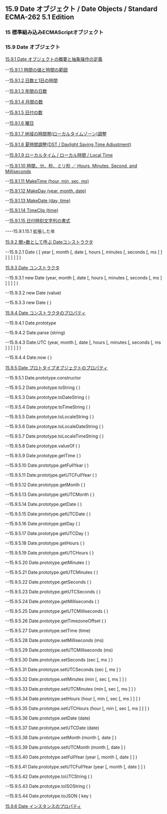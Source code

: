 15.9 Date オブジェクト / Date Objects / Standard ECMA-262 5.1 Edition
---------------------------------------------------------------------

### 15 標準組み込みECMAScriptオブジェクト

### 15.9 Date オブジェクト

[15.9.1 Date
オブジェクトの概要と抽象操作の定義](/hp/it/internet/homepage/script/ecmascript/ecma262_51/contents/15/15_9/15_9_1/ "Date オブジェクトの概要と抽象操作の定義")

--[15.9.1.1
時間の値と時間の範囲](/hp/it/internet/homepage/script/ecmascript/ecma262_51/contents/15/15_9/15_9_1/15_9_1_1/ "時間の値と時間の範囲")

--[15.9.1.2
日数と1日の時間](/hp/it/internet/homepage/script/ecmascript/ecma262_51/contents/15/15_9/15_9_1/15_9_1_2/ "日数と1日の時間")

--[15.9.1.3
年間の日数](/hp/it/internet/homepage/script/ecmascript/ecma262_51/contents/15/15_9/15_9_1/15_9_1_3/ "年間の日数")

--[15.9.1.4
月間の数](/hp/it/internet/homepage/script/ecmascript/ecma262_51/contents/15/15_9/15_9_1/15_9_1_4/ "月間の数")

--[15.9.1.5
日付の数](/hp/it/internet/homepage/script/ecmascript/ecma262_51/contents/15/15_9/15_9_1/15_9_1_5/ "日付の数")

--[15.9.1.6
曜日](/hp/it/internet/homepage/script/ecmascript/ecma262_51/contents/15/15_9/15_9_1/15_9_1_6/ "曜日")

--[15.9.1.7
地域の時間帯(ローカルタイムゾーン)調整](/hp/it/internet/homepage/script/ecmascript/ecma262_51/contents/15/15_9/15_9_1/15_9_1_7/ "地域の時間帯(ローカルタイムゾーン)調整")

--[15.9.1.8 夏時間調整(DST / Daylight Saving Time
Adjustment)](/hp/it/internet/homepage/script/ecmascript/ecma262_51/contents/15/15_9/15_9_1/15_9_1_8/ "夏時間調整(DST / Daylight Saving Time Adjustment)")

--[15.9.1.9 ローカルタイム / ローカル時間 / Local
Time](/hp/it/internet/homepage/script/ecmascript/ecma262_51/contents/15/15_9/15_9_1/15_9_1_9/ "ローカルタイム / ローカル時間 / Local Time")

--[15.9.1.10 時間、分、秒、ミリ秒 ／ Hours, Minutes, Second, and
Milliseconds](/hp/it/internet/homepage/script/ecmascript/ecma262_51/contents/15/15_9/15_9_1/15_9_1_10/ "時間、分、秒、ミリ秒 ／ Hours, Minutes, Second, and Milliseconds")

--[15.9.1.11 MakeTime (hour, min, sec,
ms)](/hp/it/internet/homepage/script/ecmascript/ecma262_51/contents/15/15_9/15_9_1/15_9_1_11/ "MakeTime (hour, min, sec, ms)")

--[15.9.1.12 MakeDay (year, month,
date)](/hp/it/internet/homepage/script/ecmascript/ecma262_51/contents/15/15_9/15_9_1/15_9_1_12/ "MakeDay (year, month, date)")

--[15.9.1.13 MakeDate (day,
time)](/hp/it/internet/homepage/script/ecmascript/ecma262_51/contents/15/15_9/15_9_1/15_9_1_13/ "MakeDate (day, time)")

--[15.9.1.14 TimeClip
(time)](/hp/it/internet/homepage/script/ecmascript/ecma262_51/contents/15/15_9/15_9_1/15_9_1_14/ "TimeClip (time)")

--[15.9.1.15
日付時刻文字列の書式](/hp/it/internet/homepage/script/ecmascript/ecma262_51/contents/15/15_9/15_9_1/15_9_1_15/ "日付時刻文字列の書式")

----15.9.1.15.1 拡張した年

[15.9.2 関\>数として呼ぶ
Dateコンストラクタ](/hp/it/internet/homepage/script/ecmascript/ecma262_51/contents/15/15_9/15_9_2/ "関数として呼ぶ Dateコンストラクタ")

--15.9.2.1 Date ( [ year [, month [, date [, hours [, minutes [, seconds
[, ms ] ] ] ] ] ] ] )

[15.9.3 Date
コンストラクタ](/hp/it/internet/homepage/script/ecmascript/ecma262_51/contents/15/15_9/15_9_3/ "Date コンストラクタ")

--15.9.3.1 new Date (year, month [, date [, hours [, minutes [, seconds
[, ms ] ] ] ] ] )

--15.9.3.2 new Date (value)

--15.9.3.3 new Date ( )

[15.9.4 Date
コンストラクタのプロパティ](/hp/it/internet/homepage/script/ecmascript/ecma262_51/contents/15/15_9/15_9_4/ "Date コンストラクタのプロパティ")

--15.9.4.1 Date.prototype

--15.9.4.2 Date.parse (string)

--15.9.4.3 Date.UTC (year, month [, date [, hours [, minutes [, seconds
[, ms ] ] ] ] ] )

--15.9.4.4 Date.now ( )

[15.9.5 Date
プロトタイプオブジェクトのプロパティ](/hp/it/internet/homepage/script/ecmascript/ecma262_51/contents/15/15_9/15_9_5/ "Date プロトタイプオブジェクトのプロパティ")

--15.9.5.1 Date.prototype.constructor

--15.9.5.2 Date.prototype.toString ( )

--15.9.5.3 Date.prototype.toDateString ( )

--15.9.5.4 Date.prototype.toTimeString ( )

--15.9.5.5 Date.prototype.toLocaleString ( )

--15.9.5.6 Date.prototype.toLocaleDateString ( )

--15.9.5.7 Date.prototype.toLocaleTimeString ( )

--15.9.5.8 Date.prototype.valueOf ( )

--15.9.5.9 Date.prototype.getTime ( )

--15.9.5.10 Date.prototype.getFullYear ( )

--15.9.5.11 Date.prototype.getUTCFullYear ( )

--15.9.5.12 Date.prototype.getMonth ( )

--15.9.5.13 Date.prototype.getUTCMonth ( )

--15.9.5.14 Date.prototype.getDate ( )

--15.9.5.15 Date.prototype.getUTCDate ( )

--15.9.5.16 Date.prototype.getDay ( )

--15.9.5.17 Date.prototype.getUTCDay ( )

--15.9.5.18 Date.prototype.getHours ( )

--15.9.5.19 Date.prototype.getUTCHours ( )

--15.9.5.20 Date.prototype.getMinutes ( )

--15.9.5.21 Date.prototype.getUTCMinutes ( )

--15.9.5.22 Date.prototype.getSeconds ( )

--15.9.5.23 Date.prototype.getUTCSeconds ( )

--15.9.5.24 Date.prototype.getMilliseconds ( )

--15.9.5.25 Date.prototype.getUTCMilliseconds ( )

--15.9.5.26 Date.prototype.getTimezoneOffset ( )

--15.9.5.27 Date.prototype.setTime (time)

--15.9.5.28 Date.prototype.setMilliseconds (ms)

--15.9.5.29 Date.prototype.setUTCMilliseconds (ms)

--15.9.5.30 Date.prototype.setSeconds (sec [, ms ] )

--15.9.5.31 Date.prototype.setUTCSeconds (sec [, ms ] )

--15.9.5.32 Date.prototype.setMinutes (min [, sec [, ms ] ] )

--15.9.5.33 Date.prototype.setUTCMinutes (min [, sec [, ms ] ] )

--15.9.5.34 Date.prototype.setHours (hour [, min [, sec [, ms ] ] ] )

--15.9.5.35 Date.prototype.setUTCHours (hour [, min [, sec [, ms ] ] ] )

--15.9.5.36 Date.prototype.setDate (date)

--15.9.5.37 Date.prototype.setUTCDate (date)

--15.9.5.38 Date.prototype.setMonth (month [, date ] )

--15.9.5.39 Date.prototype.setUTCMonth (month [, date ] )

--15.9.5.40 Date.prototype.setFullYear (year [, month [, date ] ] )

--15.9.5.41 Date.prototype.setUTCFullYear (year [, month [, date ] ] )

--15.9.5.42 Date.prototype.toUTCString ( )

--15.9.5.43 Date.prototype.toISOString ( )

--15.9.5.44 Date.prototype.toJSON ( key )

[15.9.6 Date
インスタンスのプロパティ](/hp/it/internet/homepage/script/ecmascript/ecma262_51/contents/15/15_9/15_9_6/ "Date インスタンスのプロパティ")
